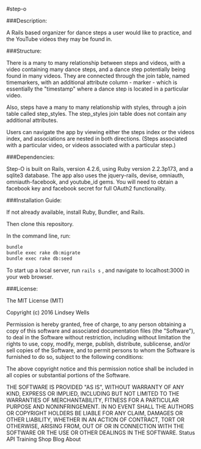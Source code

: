 #step-o

###Description:

A Rails based organizer for dance steps a user would like to practice, and the YouTube videos they may be found in. 

###Structure:

There is a many to many relationship between steps and videos, with a video containing many dance steps, and a dance step potentially being found in many videos.  They are connected through the join table, named timemarkers, with an additional attribute column - marker - which is essentially the "timestamp" where a dance step is located in a particular video.  

Also, steps have a many to many relationship with styles, through a join table called step_styles.  The step_styles join table does not contain any additional attributes.

Users can navigate the app by viewing either the steps index or the videos index, and associations are nested in both directions.  (Steps associated with a particular video, or videos associated with a particular step.)


###Dependencies:

Step-O is built on Rails, version 4.2.6, using Ruby version 2.2.3p173, and a sqlite3 database. The app also uses the jquery-rails, devise, omniauth, omniauth-facebook, and youtube_id gems. You will need to obtain a facebook key and facebook secret for full OAuth2 functionality.

###Installation Guide:

If not already available, install Ruby, Bundler, and Rails.

Then clone this repository.

In the command line, run:

```bash
bundle
bundle exec rake db:migrate
bundle exec rake db:seed 
```

To start up a local server, run `rails s` , and navigate to localhost:3000 in your web browser.


###License:

The MIT License (MIT)

Copyright (c) 2016 Lindsey Wells

Permission is hereby granted, free of charge, to any person obtaining a copy
of this software and associated documentation files (the "Software"), to deal
in the Software without restriction, including without limitation the rights
to use, copy, modify, merge, publish, distribute, sublicense, and/or sell
copies of the Software, and to permit persons to whom the Software is
furnished to do so, subject to the following conditions:

The above copyright notice and this permission notice shall be included in
all copies or substantial portions of the Software.

THE SOFTWARE IS PROVIDED "AS IS", WITHOUT WARRANTY OF ANY KIND, EXPRESS OR
IMPLIED, INCLUDING BUT NOT LIMITED TO THE WARRANTIES OF MERCHANTABILITY,
FITNESS FOR A PARTICULAR PURPOSE AND NONINFRINGEMENT. IN NO EVENT SHALL THE
AUTHORS OR COPYRIGHT HOLDERS BE LIABLE FOR ANY CLAIM, DAMAGES OR OTHER
LIABILITY, WHETHER IN AN ACTION OF CONTRACT, TORT OR OTHERWISE, ARISING FROM,
OUT OF OR IN CONNECTION WITH THE SOFTWARE OR THE USE OR OTHER DEALINGS IN
THE SOFTWARE.
Status API Training Shop Blog About








